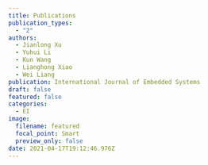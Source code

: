 ```yaml
---
title: Publications
publication_types:
  - "2"
authors:
  - Jianlong Xu
  - Yuhui Li
  - Kun Wang
  - Lianghong Xiao
  - Wei Liang
publication: International Journal of Embedded Systems
draft: false
featured: false
categories:
  - EI
image:
  filename: featured
  focal_point: Smart
  preview_only: false
date: 2021-04-17T19:12:46.976Z
---
```

